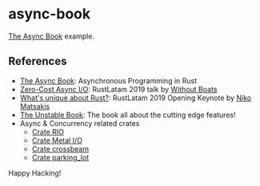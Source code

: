 # async-book

[The Async Book] example.

## References

- [The Async Book]: Asynchronous Programming in Rust
- [Zero-Cost Async I/O]: RustLatam 2019 talk by [Without Boats]
- [What's unique about Rust?]: RustLatam 2019 Opening Keynote by [Niko Matsakis]
- [The Unstable Book]: The book all about the cutting edge features!
- Async & Concurrency related crates
  - [Crate RIO]
  - [Crate Metal I/O]
  - [Crate crossbeam]
  - [Crate parking_lot]

[the async book]: https://rust-lang.github.io/async-book/
[zero-cost async i/o]: https://www.youtube.com/watch?v=skos4B5x7qE
[what's unique about rust?]: https://www.youtube.com/watch?v=jQOZX0xkrWA
[the unstable book]: https://doc.rust-lang.org/nightly/unstable-book/
[Without Boats]: https://github.com/withoutboats
[Niko Matsakis]: https://twitter.com/nikomatsakis
[Crate rio]: https://lib.rs/rio
[Crate Metal I/O]: https://lib.rs/mio
[Crate crossbeam]: https://lib.rs/crossbeam
[Crate parking_lot]: https://lib.rs/parking_lot

Happy Hacking!
